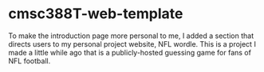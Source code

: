 # cmsc388T-web-template
<link>
To make the introduction page more personal to me, I added a section that directs users to my personal project website, NFL wordle. This is a project I made a little while ago that is a publicly-hosted guessing game for fans of NFL football.
